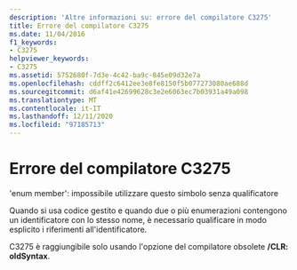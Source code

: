 ```yaml
---
description: 'Altre informazioni su: errore del compilatore C3275'
title: Errore del compilatore C3275
ms.date: 11/04/2016
f1_keywords:
- C3275
helpviewer_keywords:
- C3275
ms.assetid: 5752680f-7d3e-4c42-ba9c-845e09d32e7a
ms.openlocfilehash: cddff2c6412ee3e8fe8150f5b077273080ae688d
ms.sourcegitcommit: d6af41e42699628c3e2e6063ec7b03931a49a098
ms.translationtype: MT
ms.contentlocale: it-IT
ms.lasthandoff: 12/11/2020
ms.locfileid: "97185713"
---
```

# <a name="compiler-error-c3275"></a>Errore del compilatore C3275

'enum member': impossibile utilizzare questo simbolo senza qualificatore

Quando si usa codice gestito e quando due o più enumerazioni contengono un identificatore con lo stesso nome, è necessario qualificare in modo esplicito i riferimenti all'identificatore.

C3275 è raggiungibile solo usando l'opzione del compilatore obsolete **/CLR: oldSyntax**.

